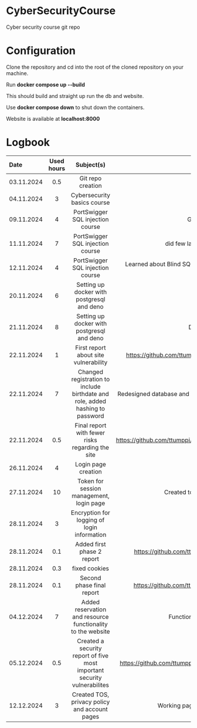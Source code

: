 # CyberSecurityCourse
Cyber security course git repo

# Configuration
Clone the repository and cd into the root of the cloned repository on your machine.

Run **docker compose up --build**


This should build and straight up run the db and website.


Use **docker compose down** to shut down the containers.


Website is available at **localhost:8000**

# Logbook

| Date | Used hours | Subject(s) | output |
| :---     |    :---:     |  :---: | :---: |
|03.11.2024 | 0.5 | Git repo creation | first returnable task |
|04.11.2024 | 3   | Cybersecurity basics course | Learned about basics of cyber security |
|09.11.2024 | 4    | PortSwigger SQL injection course |Getting familiar with platform and doing lab exercises | 
|11.11.2024 | 7  | PortSwigger SQL injection course | did few labs on injecting sql and taking into account column datatype |
|12.11.2024 | 4  | PortSwigger SQL injection course | Learned about Blind SQL injection and did the corresponding labs, authentication and unprotected admin functionality |
|20.11.2024 | 6  | Setting up docker with postgresql and deno | Functioning docker container with postgresql |
|21.11.2024 | 8  | Setting up docker with postgresql and deno | Deno works inside docker container and updates db |
|22.11.2024 | 1  | First  report about site vulnerability     | https://github.com/ttumppi/CyberSecurityCourse/blob/main/Reports/RegisterPageFirstReport.md |
|22.11.2024 | 7  | Changed registration to include birthdate and role, added hashing to password | Redesigned database and more secure password saving, website more scalable for future development |
|22.11.2024 | 0.5 |Final report with fewer risks regarding the site | https://github.com/ttumppi/CyberSecurityCourse/blob/main/Reports/FinalReportForRegistrationPage.md|
|26.11.2024 | 4   | Login page creation  | Created barebone login page |
|27.11.2024 | 10  | Token for session management, login page | Created token system to track session of user and finished login page |
|28.11.2024 | 3   | Encryption for logging of login information | encryption and decryption of user analytics done |
|28.11.2024 | 0.1 | Added first phase 2 report| https://github.com/ttumppi/CyberSecurityCourse/blob/main/Reports/Phase2FirstReport.md |
|28.11.2024 | 0.3 | fixed cookies | Cookie vulnerabilities mitigated |
|28.11.2024 | 0.1 | Second phase final report | https://github.com/ttumppi/CyberSecurityCourse/blob/main/Reports/Phase2FinalReport.md |
|04.12.2024 | 7   | Added reservation and resource functionality to the website | Functional website for making reservations and creating resources |
|05.12.2024 | 0.5 | Created a security report of five most important security vulnerabilites | https://github.com/ttumppi/CyberSecurityCourse/blob/main/Reports/Phase3SecurityCheckReport.md |
|12.12.2024 | 3   | Created TOS, privacy policy and account pages | Working pages that inform user how data is used, and also a account page |
